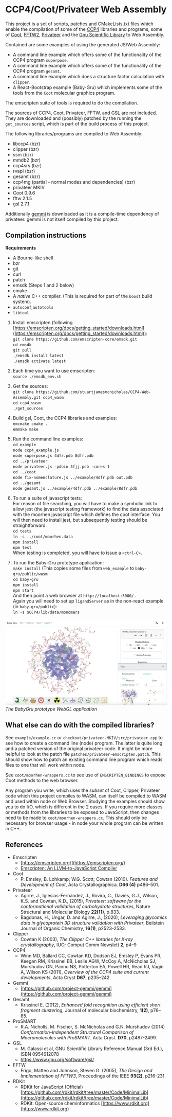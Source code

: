 # CCP4/Coot/Privateer Web Assembly

This project is a set of scripts, patches and CMakeLists.txt files
which enable the compilation of  some of the [CCP4](https://www.ccp4.ac.uk/) libraries and programs, some of [Coot](https://www2.mrc-lmb.cam.ac.uk/personal/pemsley/coot/), [FFTW2](https://www.fftw.org/), [Privateer](https://github.com/glycojones/privateer) and the [Gnu Scientific Library](https://www.gnu.org/software/gsl/) to Web Assembly. 

Contained are some examples of using the generated JS/Web Assembly:

* A command line example which offers some of the functionality of the CCP4 program `superpose`.
* A command line example which offers some of the functionality of the CCP4 program `gesamt`.
* A command line example which does a structure factor calculation with `clipper`.
* A React-Bootstrap example (Baby-Gru) which implements some of the tools from the `Coot` molecular graphics program.

The emscripten suite of tools is required to do the
compilation.

The sources of CCP4, Coot, Privateer, FFTW, and GSL are not included. They are downloaded and (possibly) patched by the running
the `get_sources` script, which is part of the build process of this project.

The following libraries/programs are compiled to Web Assembly:
* libccp4 (bzr)
* clipper (bzr)
* ssm (bzr)
* mmdb2 (bzr)
* ccp4srs (bzr)
* rvapi (bzr)
* gesamt (bzr)
* ccp4mg (partial - normal modes and dependencies) (bzr)
* privateer MKIV
* Coot 0.9.6
* fftw 2.1.5
* gsl 2.7.1

Additionally [gemmi](https://github.com/project-gemmi/gemmi) is downloaded as it is a compile-time dependency of privateer. gemmi is
not itself compiled by this project.

## **Compilation instructions**

**Requirements** 

* A Bourne-like shell
* bzr
* git
* curl
* patch
* emsdk (Steps 1 and 2 below)
* cmake
* A *native* C++ compiler. (This is required for part of the `boost` build system).
* `autoconf`,`autotools`
* `libtool`

1. Install emscripten (following  [https://emscripten.org/docs/getting_started/downloads.html](https://emscripten.org/docs/getting_started/downloads.html)):  
`git clone https://github.com/emscripten-core/emsdk.git`  
`cd emsdk`  
`git pull`  
`./emsdk install latest`  
`./emsdk activate latest`

2. Each time you want to use emscripten:  
`source ./emsdk_env.sh`

3. Get the sources:  
`git clone https://github.com/stuartjamesmcnicholas/CCP4-Web-Assembly.git ccp4_wasm`  
`cd ccp4_wasm`  
`./get_sources`

4. Build gsl, Coot, the CCP4 libraries and examples:  
`emcmake cmake .`  
`emmake make`

5. Run the command line examples:  
`cd example`  
`node ccp4_example.js`  
`node superpose.js 4dfr.pdb 8dfr.pdb`  
`cd ../privateer`  
`node privateer.js -pdbin 5fjj.pdb -cores 1`  
`cd ../coot`  
`node fix-nomenclature.js ../example/4dfr.pdb out.pdb`  
`cd ../gesamt`  
`node gesamt.js ../example/4dfr.pdb ../example/8dfr.pdb`  

6. To run a suite of javascript tests:  
For reason of file searching, you will have to make a symbolic link to allow jest (the javascript testing framework) to find the data associated with the moorhen javascript file which defines the coot interface.  You will then need to install jest, but subsequently testing should be straightforward.  
`cd tests`  
`ln -s ../coot/moorhen.data`  
`npm install`  
`npm test`  
When testing is completed, you will have to issue a `<ctrl-C>`.  

7. To run the Baby-Gru prototype application:  
`make install` (This copies some files from `web_example` to `baby-gru/public/wasm`  
`cd baby-gru`  
`npm install`  
`npm start`  
And then point a web browser at `http://localhost:3000/` .  
Again you will need to set up `ligandServer` as in the non-react example (in `baby-gru/public`):  
`ln -s $CCP4/lib/data/monomers`  

![BabyGru in action](web_example/baby_gru.png)
*The BabyGru prototype WebGL application*

## **What else can do with the compiled libraries?**

See `example/example.cc` or `checkout/privateer-MKIV/src/privateer.cpp` to see how to create a command line (node) program. The
latter is quite long and a patched version of the original privateer code. It might be more helpful to look at the patch file
`patches/privateer-emscripten.patch`. This should show how to patch an existing command line program which reads files to one
that will work within node.

See `coot/moorhen-wrappers.cc` to see use of `EMSCRIPTEN_BINDINGS` to expose Coot methods to the web browser.

Any program you write, which uses the *subset* of Coot, Clipper, Privateer code which this project compiles to WASM, can
itself be compiled to WASM and used within node or Web Browser. Studying the examples should show you to do I/O, which is
different in the 2 cases. If you require more classes or methods from the libraries to be exposed to JavaScript, then changes need to be made to
`coot/moorhen-wrappers.cc`. This should only be necessary for browser usage - in node your whole program can be written in C++.

## **References**

* Emscripten
    *   [https://emscripten.org/](https://emscripten.org/)
    *   [Emscripten: An LLVM-to-JavaScript Compiler](https://github.com/emscripten-core/emscripten/blob/main/docs/paper.pdf)
* Coot
    * P. Emsley; B. Lohkamp; W.G. Scott; Cowtan (2010). *Features and Development of Coot*, Acta Crystallographica. **D66 (4)** p486–501.
* Privateer
    * Agirre, J., Iglesias-Fernández, J., Rovira, C., Davies, G.J., Wilson, K.S. and Cowtan, K.D., (2015), *Privateer: software for the conformational validation of carbohydrate structures*, Nature Structural and Molecular Biology **22(11)**, p.833.
    * Bagdonas, H., Ungar, D. and Agirre, J., (2020), *Leveraging glycomics data in glycoprotein 3D structure validation with Privateer*, Beilstein Journal of Organic Chemistry, **16(1)**, p2523-2533.
* Clipper
    * Cowtan K (2003), *The Clipper C++ libraries for X‐ray crystallography*, IUCr Comput Comm Newslett **2**, p4–9
* CCP4
    * Winn MD, Ballard CC, Cowtan KD, Dodson EJ, Emsley P, Evans PR, Keegan RM, Krissinel EB, Leslie AGW, McCoy A, McNicholas SJ, Murshudov GN, Pannu NS, Potterton EA, Powell HR, Read RJ, Vagin A, Wilson KS (2011), *Overview of the CCP4 suite and current developments*, Acta Cryst **D67**, p235–242. 
* Gemmi
    *   [https://github.com/project-gemmi/gemmi](https://github.com/project-gemmi/gemmi)
* Gesamt
    *   Krissinel E. (2012), *Enhanced fold recognition using efficient short fragment clustering*, Journal of molecular biochemistry, **1(2)**, p76–85.
* ProSMART
    * R.A. Nicholls, M. Fischer, S. McNicholas and G.N. Murshudov (2014) *Conformation-Independent Structural Comparison of Macromolecules with ProSMART.* Acta Cryst. **D70**, p2487-2499.
* GSL
    * M. Galassi et al, GNU Scientific Library Reference Manual (3rd Ed.), ISBN 0954612078
    * https://www.gnu.org/software/gsl/
* FFTW
    *   Frigo, Matteo and Johnson, Steven G. (2005), *The Design and Implementation of FFTW3*, Proceedings of the IEEE **93(2)**, p216-231.
* RDKit
    *  RDKit for JavaScript (Official) [https://github.com/rdkit/rdkit/tree/master/Code/MinimalLib](https://github.com/rdkit/rdkit/tree/master/Code/MinimalLib)
    *  RDKit: Open-source cheminformatics [https://www.rdkit.org](https://www.rdkit.org)
